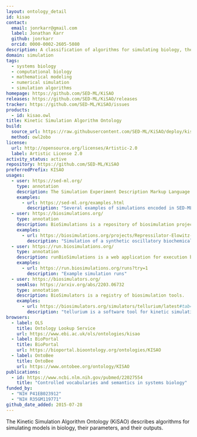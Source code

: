 ```yaml
---
layout: ontology_detail
id: kisao
contact:
  email: jonrkarr@gmail.com
  label: Jonathan Karr
  github: jonrkarr
  orcid: 0000-0002-2605-5080
description: A classification of algorithms for simulating biology, their parameters, and their outputs
domain: simulation
tags:
  - systems biology
  - computational biology
  - mathematical modeling
  - numerical simulation
  - simulation algorithms
homepage: https://github.com/SED-ML/KiSAO
releases: https://github.com/SED-ML/KiSAO/releases
tracker: https://github.com/SED-ML/KiSAO/issues
products:
  - id: kisao.owl
title: Kinetic Simulation Algorithm Ontology
build:
  source_url: https://raw.githubusercontent.com/SED-ML/KiSAO/deploy/kisao.owl
  method: owl2obo
license:
  url: http://opensource.org/licenses/Artistic-2.0
  label: Artistic License 2.0
activity_status: active
repository: https://github.com/SED-ML/KiSAO
preferredPrefix: KISAO
usages:
  - user: https://sed-ml.org/
    type: annotation
    description: The Simulation Experiment Description Markup Language (SED-ML) is a language for describing simulations and visualizations of their results.
    examples:
      - url: https://sed-ml.org/examples.html
        description: "Several examples of simulations encoded in SED-ML"
  - user: https://biosimulations.org/
    type: annotation
    description: BioSimulations is a repository of biosimulation projects.
    examples:
      - url: https://biosimulations.org/projects/Repressilator-Elowitz-Nature-2000
        description: "Simulation of a synthetic oscillatory biochemical network"
  - user: https://run.biosimulations.org/
    type: annotation
    description: runBioSimulations is a web application for execution biological simulations.
    examples:
      - url: https://run.biosimulations.org/runs?try=1
        description: "Example simulation runs"
  - user: https://biosimulators.org/
    seeAlso: https://arxiv.org/abs/2203.06732
    type: annotation
    description: BioSimulators is a registry of biosimulation tools.
    examples:
      - url: https://biosimulators.org/simulators/tellurium/latest#tab=algorithms
        description: "tellurium is a software tool for kinetic simulation of biochemical networks"
browsers:
  - label: OLS
    title: Ontology Lookup Service
    url: https://www.ebi.ac.uk/ols/ontologies/kisao
  - label: BioPortal
    title: BioPortal
    url: https://bioportal.bioontology.org/ontologies/KISAO
  - label: OntoBee
    title: OntoBee
    url: https://www.ontobee.org/ontology/KISAO
publications:
  - id: https://www.ncbi.nlm.nih.gov/pubmed/22027554
    title: "Controlled vocabularies and semantics in systems biology"
funded_by:
  - "NIH P41EB023912"
  - "NIH R35GM119771"
github_date_added: 2015-07-28
---
```


The Kinetic Simulation Algorithm Ontology (KiSAO) describes algorithms for simulating models in biology, their parameters, and their outputs.
